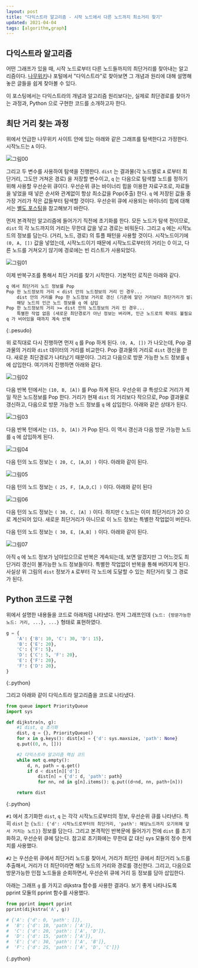 ```yaml
---
layout: post
title: "다익스트라 알고리즘 - 시작 노드에서 다른 노드까지 최소거리 찾기"
updated: 2021-04-04
tags: [algorithm,graph]
---
```


## 다익스트라 알고리즘

어떤 그래프가 있을 때, 시작 노드로부터 다른 노드들까지의 최단거리를 찾아내는 알고리즘이다. [나무위키](https://namu.wiki/w/%EB%8B%A4%EC%9D%B5%EC%8A%A4%ED%8A%B8%EB%9D%BC%20%EC%95%8C%EA%B3%A0%EB%A6%AC%EC%A6%98)나 포털에서 "다익스트라"로 찾아보면 그 개념과 원리에 대해 설명해 놓은 글들을 쉽게 찾아볼 수 있다.

이 포스팅에서는 다익스트라의 개념과 알고리즘 원리보다는, 실제로 최단경로를 찾아가는 과정과, Python 으로 구현한 코드를 소개하고자 한다.

## 최단 거리 찾는 과정

위에서 언급한 나무위키 사이트 안에 있는 아래와 같은 그래프를 탐색한다고 가정한다. 시작노드는 `A` 이다.

![그림00](/img/algorithm/algorithm-0025.svg)

그리고 두 변수를 사용하여 탐색을 진행한다. `dist` 는 결과물(각 노드별로 `A` 로부터 최단거리, 그도안 거쳐온 경로) 을 저장할 변수이고, `q` 는 다음으로 탐색할 노드를 정하기 위해 사용할 우선순위 큐이다. 우선순위 큐는 바이너리 힙을 이용한 자료구조로, 자료들을 넣었을 때 넣은 순서와 관계없이 항상 최소값을 Pop(추출) 한다. `q` 에 저장된 값들 중 가장 거리가 작은 값들부터 탐색할 것이다. 우선순위 큐에 사용되는 바이너리 힙에 대해서는 [별도 포스팅](/post/binary-heap-structure)을 참고해보기 바란다.

먼저 본격적인 알고리즘에 들어가기 직전에 초기화를 한다. 모든 노드가 탐색 전이므로, `dist` 의 각 노드까지의 거리는 무한대 값을 넣고 경로는 비워둔다. 그리고 `q` 에는 시작노드의 정보를 담는다. (거리, 노드, 경로) 의 튜플 패턴을 사용할 것이다. 시작노드이기에 `(0, A, [])` 값을 넣었는데, 시작노드이기 때문에 시작노드로부터의 거리는 0 이고, 다른 노드를 거쳐오기 않기에 경로에는 빈 리스트가 사용되었다.

![그림01](/img/algorithm/algorithm-0026.svg)

이제 반복구조를 통해서 최단 거리를 찾기 시작한다. 기본적인 로직은 아래와 같다.

```txt
q 에서 최단거리 노드 정보를 Pop
Pop 한 노드정보의 거리 < dist 안의 노드정보의 거리 인 경우...
    dist 안의 거리를 Pop 한 노드정보 거리로 갱신 (기존에 알던 거리보다 최단거리가 발견되었으므로)
    해당 노드의 인근 노드 정보를 q 에 삽입
Pop 한 노드정보의 거리 >= dist 안의 노드정보의 거리 인 경우...
    특별한 작업 없음 (새로운 최단경로가 아닌 정보는 버리며, 인근 노드로의 확대도 불필요)
q 가 비어있을 때까지 계속 반복
```
{:.pesudo}

위 로직대로 다시 진행하면 먼저 `q` 를 Pop 하게 된다. `(0, A, [])` 가 나오는데, Pop 결과물의 거리와 `dist` 데이터의 거리를 비교한다. Pop 결과물의 거리로 `dist` 갱신을 한다. 새로운 최단경로가 나타났기 때문이다. 그리고 다음으로 방문 가능한 노드 정보를 `q` 에 삽입한다. 여기까지 진행하면 아래와 같다.

![그림02](/img/algorithm/algorithm-0027.svg)

다음 반복 턴에서는 `(10, B, [A])` 를 Pop 하게 된다. 우선순위 큐 특성으로 거리가 제일 작은 노드정보를 Pop 한다. 거리가 현재 `dist` 의 거리보다 작으므로, Pop 결과물로 갱신하고, 다음으로 방문 가능한 노드 정보를 `q` 에 삽입한다. 아래와 같은 상태가 된다.

![그림03](/img/algorithm/algorithm-0028.svg)

다음 반복 턴에서는 `(15, D, [A])` 가 Pop 된다. 이 역시 갱신과 다음 방문 가능한 노드를 `q` 에 삽입하게 된다.

![그림04](/img/algorithm/algorithm-0029.svg)

다음 턴의 노드 정보는 `( 20, C, [A,D] )` 이다. 아래와 같이 된다.

![그림05](/img/algorithm/algorithm-0030.svg)

다음 턴의 노드 정보는 `( 25, F, [A,D,C] )` 이다. 아래와 같이 된다

![그림06](/img/algorithm/algorithm-0031.svg)

다음 턴의 노드 정보는 `( 30, C, [A] )` 이다. 하지만 `C` 노드는 이미 최단거리가 20 으로 계산되어 있다. 새로운 최단거리가 아니므로 이 노드 정보는 특별한 작업없이 버린다.

다음 턴의 노드 정보는 `( 30, E, [A,B] )` 이다. 아래와 같이 된다.

![그림07](/img/algorithm/algorithm-0032.svg)

아직 `q` 에 노드 정보가 남아있으므로 반복은 계속되는데, 보면 알겠지만 그 어느것도 최단거리 갱신이 불가능한 노드 정보들이다. 특별한 작업없이 반복을 통해 버려지게 된다. 사실상 위 그림의 `dist` 정보가 `A` 로부터 각 노드에 도달할 수 있는 최단거리 및 그 경로가 된다.

## Python 코드로 구현

위에서 설명한 내용들을 코드로 아래처럼 나타냈다. 먼저 그래프인데 `{노드: {방문가능한노드: 거리, ...}, ...}` 형태로 표현하였다.

```py
g = {
    'A': {'B': 10, 'C': 30, 'D': 15},
    'B': {'E': 20},
    'C': {'F': 5},
    'D': {'C': 5, 'F': 20},
    'E': {'F': 20},
    'F': {'D': 20},
}
```
{:.python}

그리고 아래와 같이 다익스트라 알고리즘을 코드로 나타냈다.

```py
from queue import PriorityQueue
import sys

def dijkstra(n, g):
    #1 dist, q 초기화
    dist, q = {}, PriorityQueue()
    for x in g.keys(): dist[x] = {'d': sys.maxsize, 'path': None}
    q.put((0, n, []))

    #2 다익스트라 알고리즘 핵심 코드
    while not q.empty():
        d, n, path = q.get()
        if d < dist[n]['d']:
            dist[n] = {'d': d, 'path': path}
            for nn, nd in g[n].items(): q.put((d+nd, nn, path+[n]))

    return dist
```
{:.python}

`#1` 에서 초기화한 `dist`, `q` 는 각각 시작노드로부터의 정보, 우선순위 큐를 나타낸다. 특히 `dist` 는 `{노드: {'d': 시작노드로부터의 최단거리, 'path': 해당노드까지 오기위해 앞서 거치는 노드}}` 정보를 담는다. 그리고 본격적인 반복문에 들어가기 전에 `dist` 를 초기화하고, 우선순위 큐에 담는다. 참고로 초기화에는 무한대 값 대신 sys 모듈의 정수 한계치를 사용했다.

`#2` 는 우선순위 큐에서 최단거리 노드를 찾아서, 거리가 최단인 큐에서 최단거리 노드를 추출해서, 거리가 더 최단이라면 해당 노드의 거리와 경로를 갱신한다. 그리고, 다음으로 방문가능한 인접 노드들을 순회하면서, 우선순위 큐에 거리 등 정보를 담아 삽입한다.

아래는 그래프 `g` 를 가지고 dijkstra 함수를 사용한 결과다. 보기 좋게 나타나도록 pprint 모듈의 pprint 함수를 사용했다.

```py
from pprint import pprint
pprint(dijkstra('A', g))

# {'A': {'d': 0, 'path': []},
#  'B': {'d': 10, 'path': ['A']},
#  'C': {'d': 20, 'path': ['A', 'D']},
#  'D': {'d': 15, 'path': ['A']},
#  'E': {'d': 30, 'path': ['A', 'B']},
#  'F': {'d': 25, 'path': ['A', 'D', 'C']}}
```
{:.python}

